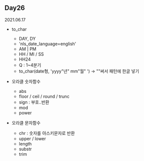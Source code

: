 ## Day26
2021.06.17

- to_char
  - DAY, DY
  - 'nls_date_language=english'
  - AM | PM
  - HH / MI / SS
  - HH24
  - Q : 1~4분기
  - to_char(date형, 'yyyy"년" mm"월" ')  -> ""써서 패턴에 한글 넣기

- 오라클 숫자함수
  - abs
  - floor / ceil / round / trunc
  - sign : 부호..반환
  - mod
  - power

- 오라클 문자함수
  - chr : 숫자를 아스키문자로 반환
  - upper / lower
  - length
  - substr
  - trim
